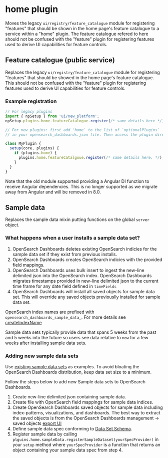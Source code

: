 # home plugin

Moves the legacy `ui/registry/feature_catalogue` module for registering "features" that should be shown in the home page's feature catalogue to a service within a "home" plugin. The feature catalogue refered to here should not be confused with the "feature" plugin for registering features used to derive UI capabilities for feature controls.

## Feature catalogue (public service)

Replaces the legacy `ui/registry/feature_catalogue` module for registering "features" that should be showed in the home
page's feature catalogue. This should not be confused with the "feature" plugin for registering features used to derive
UI capabilities for feature controls.

### Example registration

```ts
// For legacy plugins
import { npSetup } from 'ui/new_platform';
npSetup.plugins.home.featureCatalogue.register(/* same details here */);

// For new plugins: first add 'home` to the list of `optionalPlugins`
// in your opensearch_dashboards.json file. Then access the plugin directly in `setup`:

class MyPlugin {
  setup(core, plugins) {
    if (plugins.home) {
      plugins.home.featureCatalgoue.register(/* same details here. */);
    }
  }
}
```

Note that the old module supported providing a Angular DI function to receive Angular dependencies. This is no longer supported as we migrate away from Angular and will be removed in 8.0.

## Sample data

Replaces the sample data mixin putting functions on the global `server` object.

### What happens when a user installs a sample data set?

1. OpenSearch Dashboards deletes existing OpenSearch indicies for the sample data set if they exist from previous installs.
2. OpenSearch Dashboards creates OpenSearch indicies with the provided field mappings.
3. OpenSearch Dashboards uses bulk insert to ingest the new-line delimited json into the OpenSearch index. OpenSearch Dashboards migrates timestamps provided in new-line delimited json to the current time frame for any date field defined in `timeFields`
4. OpenSearch Dashboards will install all saved objects for sample data set. This will override any saved objects previouslly installed for sample data set.

OpenSearch index names are prefixed with `opensearch_dashboards_sample_data_`. For more details see [createIndexName](/src/plugins/home/server/services/sample-data/lib/create_index_name.js)

Sample data sets typically provide data that spans 5 weeks from the past and 5 weeks into the future so users see data relative to `now` for a few weeks after installing sample data sets.

### Adding new sample data sets

Use [existing sample data sets](/src/plugins/home/server/services/sample-data/data-sets) as examples.
To avoid bloating the OpenSearch Dashboards distribution, keep data set size to a minimum.

Follow the steps below to add new Sample data sets to OpenSearch Dashboards.

1. Create new-line delimited json containing sample data.
2. Create file with OpenSearch field mappings for sample data indices.
3. Create OpenSearch Dashboards saved objects for sample data including index-patterns, visualizations, and dashboards. The best way to extract the saved objects is from the OpenSearch Dashboards management -> saved objects [export UI](https://www.opensearch.org/guide/en/kibana/current/managing-saved-objects.html#_export)
4. Define sample data spec conforming to [Data Set Schema](/src/plugins/home/server/services/sample-data/lib/sample_dataset_registry_types.ts).
5. Register sample data by calling `plguins.home.sampleData.registerSampleDataset(yourSpecProvider)` in your `setup` method where `yourSpecProvider` is a function that returns an object containing your sample data spec from step 4.
